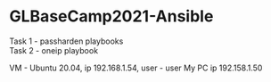 # GLBaseCamp2021-Ansible

Task 1 - passharden playbooks                   
Task 2 - oneip playbook

VM - Ubuntu 20.04, ip 192.168.1.54, user - user
My PC ip 192.158.1.50
